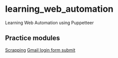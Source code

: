 # learning_web_automation
Learning Web Automation using Puppetteer
## Practice modules

[Scrapping](simple_scraping/)
[Gmail login form submit](gmail_autologin/)
